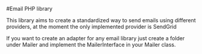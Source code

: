 #Email PHP library

This library aims to create a standardized way to send emails using different providers, at the moment the only implemented provider is SendGrid

If you want to create an adapter for any email library just create a folder under Mailer and implement the MailerInterface in your Mailer class.

